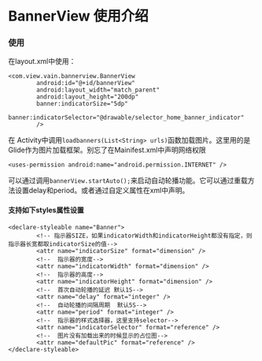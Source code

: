 # BannerView  使用介绍


### 使用

在layout.xml中使用：

```
<com.view.vain.bannerview.BannerView
        android:id="@+id/bannerView"
        android:layout_width="match_parent"
        android:layout_height="200dp"
        banner:indicatorSize="5dp"
        banner:indicatorSelector="@drawable/selector_home_banner_indicator"
        />
```


在 Activity中调用`loadbanners(List<String> urls)`函数加载图片。这里用的是Glide作为图片加载框架。别忘了在Mainifest.xml中声明网络权限

```
<uses-permission android:name="android.permission.INTERNET" />
```

可以通过调用`bannerView.startAuto();`来启动自动轮播功能。它可以通过重载方法设置delay和period。或者通过自定义属性在xml中声明。


#### 支持如下styles属性设置

```
<declare-styleable name="Banner">
        <!-- 指示器SIZE，如果indicatorWidth和indicatorHeight都没有指定，则指示器长宽都取indicatorSize的值-->
        <attr name="indicatorSize" format="dimension" />
        <!--  指示器的宽度-->
        <attr name="indicatorWidth" format="dimension" />
        <!--  指示器的高度-->
        <attr name="indicatorHeight" format="dimension" />
        <!--  首次自动轮播的延迟 默认1S-->
        <attr name="delay" format="integer" />
        <!--  自动轮播的间隔周期  默认5S-->
        <attr name="period" format="integer" />
        <!--  指示器的样式选择器，这里支持selector-->
        <attr name="indicatorSelector" format="reference" />
        <!--  图片没有加载出来的时候显示的占位图-->
        <attr name="defaultPic" format="reference" />
</declare-styleable>
```